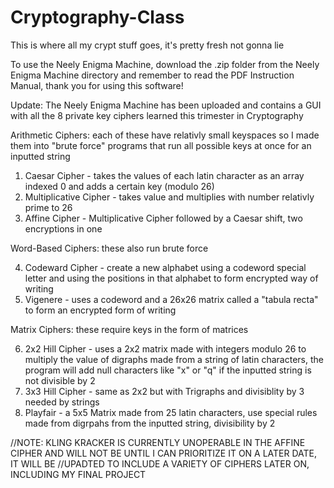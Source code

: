 # Cryptography-Class
This is where all my crypt stuff goes, it's pretty fresh not gonna lie

To use the Neely Enigma Machine, download the .zip folder from the Neely Enigma Machine directory and remember to read the PDF Instruction Manual, thank you for using this software!

Update: The Neely Enigma Machine has been uploaded and contains a GUI with all the 8 private key ciphers learned this trimester in Cryptography

Arithmetic Ciphers: each of these have relativly small keyspaces so I made them into "brute force" programs that run all possible keys at once for an inputted string
1. Caesar Cipher - takes the values of each latin character as an array indexed 0 and adds a certain key (modulo 26)
2. Multiplicative Cipher - takes value and multiplies with number relativly prime to 26
3. Affine Cipher - Multiplicative Cipher followed by a Caesar shift, two encryptions in one

Word-Based Ciphers: these also run brute force

4. Codeward Cipher - create a new alphabet using a codeword special letter and using the positions in that alphabet to form encrypted way of writing
5. Vigenere - uses a codeword and a 26x26 matrix called a "tabula recta" to form an encrypted form of writing

Matrix Ciphers: these require keys in the form of matrices

6. 2x2 Hill Cipher - uses a 2x2 matrix made with integers modulo 26 to multiply the value of digraphs made from a string of latin characters, the program will add null characters like "x" or "q" if the inputted string is not divisible by 2
7. 3x3 Hill Cipher - same as 2x2 but with Trigraphs and divisiblity by 3 needed by strings
8. Playfair - a 5x5 Matrix made from 25 latin characters, use special rules made from digrpahs from the inputted string, divisibility by 2

//NOTE: KLING KRACKER IS CURRENTLY UNOPERABLE IN THE AFFINE CIPHER AND WILL NOT BE UNTIL I CAN PRIORITIZE IT ON A LATER DATE, IT WILL BE //UPADTED TO INCLUDE A VARIETY OF CIPHERS LATER ON, INCLUDING MY FINAL PROJECT
